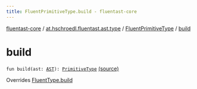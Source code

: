 ```yaml
---
title: FluentPrimitiveType.build - fluentast-core
---
```


[fluentast-core](../../index.html) / [at.hschroedl.fluentast.ast.type](../index.html) / [FluentPrimitiveType](index.html) / [build](.)

# build

`fun build(ast: `[`AST`](https://help.eclipse.org/neon/topic/org.eclipse.jdt.doc.isv/reference/api/org/eclipse/jdt/core/dom/AST.html)`): `[`PrimitiveType`](https://help.eclipse.org/neon/topic/org.eclipse.jdt.doc.isv/reference/api/org/eclipse/jdt/core/dom/PrimitiveType.html) [(source)](http://github.com/hschroedl/fluentast/tree/master/core/at.hschroedl.fluentast/ast/type/PrimitiveType.kt#L9)

Overrides [FluentType.build](../-fluent-type/build.html)

